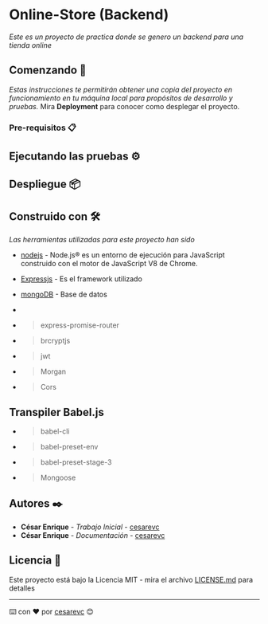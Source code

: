 # Online-Store (Backend) 
_Este es un proyecto de practica donde se genero un backend para una tienda online_

## Comenzando 🚀
_Estas instrucciones te permitirán obtener una copia del proyecto en funcionamiento en tu máquina local para propósitos de desarrollo y pruebas._
Mira **Deployment** para conocer como desplegar el proyecto.

### Pre-requisitos 📋

## Ejecutando las pruebas ⚙️

## Despliegue 📦

## Construido con 🛠️
_Las herramientas utilizadas para este proyecto han sido_

* [nodejs](https://nodejs.org/es/) - Node.js® es un entorno de ejecución para JavaScript construido con el motor de JavaScript V8 de Chrome.
* [Expressjs](https://expressjs.com/es/) - Es el framework utilizado
* [mongoDB](https://www.mongodb.com/es) - Base de datos
* 

* > express-promise-router
* > brcryptjs
* > jwt
* > Morgan
* > Cors
## Transpiler Babel.js
* > babel-cli
* > babel-preset-env
* > babel-preset-stage-3
* >Mongoose


## Autores ✒️

* **César Enrique** - *Trabajo Inicial* - [cesarevc](https://github.com/cesarevc)
* **César Enrique** - *Documentación* - [cesarevc](https://github.com/cesarevc)

## Licencia 📄

Este proyecto está bajo la Licencia MIT - mira el archivo [LICENSE.md](LICENSE.md) para detalles




---
⌨️ con ❤️ por [cesarevc](https://github.com/cesarevc) 😊